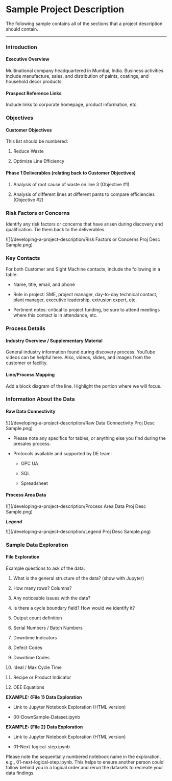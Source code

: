# Sample Project Description

The following sample contains all of the sections that a project description should contain.

---

### Introduction

#### Executive Overview

Multinational company headquartered in Mumbai, India. Business activities include manufacture, sales, and distribution of paints, coatings, and household decor products.

#### Prospect Reference Links

Include links to corporate homepage, product information, etc.

### Objectives

#### Customer Objectives

This list should be numbered:

1. Reduce Waste

2. Optimize Line Efficiency

#### Phase 1 Deliverables \(relating back to Customer Objectives\)

1. Analysis of root cause of waste on line 3 \(Objective \#1\)

2. Analysis of different lines at different pants to compare efficiencies \(Objective \#2\)

### Risk Factors or Concerns

Identify any risk factors or concerns that have arisen during discovery and qualification. Tie them back to the deliverables.

![](/developing-a-project-description/Risk Factors or Concerns Proj Desc Sample.png)

### Key Contacts

For both Customer and Sight Machine contacts, include the following in a table:

* Name, title, email, and phone

* Role in project: SME, project manager, day-to-day technical contact, plant manager, executive leadership, extrusion expert, etc.

* Pertinent notes: critical to project funding, be sure to attend meetings where this contact is in attendance, etc.

### Process Details

#### Industry Overview / Supplementary Material

General industry information found during discovery process. YouTube videos can be helpful here. Also, videos, slides, and images from the customer or facility.

#### Line/Process Mapping

Add a block diagram of the line. Highlight the portion where we will focus.

### Information About the Data

#### Raw Data Connectivity

![](/developing-a-project-description/Raw Data Connectivity Proj Desc Sample.png)

* Please note any specifics for tables, or anything else you find during the presales process.

* Protocols available and supported by DE team:

  * OPC UA

  * SQL

  * Spreadsheet

#### Process Area Data

![](/developing-a-project-description/Process Area Data Proj Desc Sample.png)

_**Legend**_

![](/developing-a-project-description/Legend Proj Desc Sample.png)

### Sample Data Exploration

#### File Exploration

Example questions to ask of the data:

1. What is the general structure of the data? \(show with Jupyter\)

2. How many rows? Columns?

3. Any noticeable issues with the data?

4. Is there a cycle boundary field? How would we identify it?

5. Output count definition

6. Serial Numbers / Batch Numbers

7. Downtime Indicators

8. Defect Codes

9. Downtime Codes

10. Ideal / Max Cycle Time

11. Recipe or Product Indicator

12. OEE Equations

**EXAMPLE: {File 1} Data Exploration**

* Link to Jupyter Notebook Exploration \(HTML version\)

* 00-DownSample-Dataset.ipynb

**EXAMPLE: {File 2} Data Exploration**

* Link to Jupyter Notebook Exploration \(HTML version\)

* 01-Next-logical-step.ipynb

Please note the sequentially numbered notebook name in the exploration, e.g., 01-next-logical-step.ipynb. This helps to ensure another person could follow behind you in a logical order and rerun the datasets to recreate your data findings.

